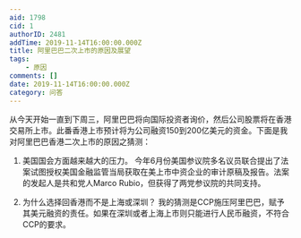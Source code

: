 ```yaml
---
aid: 1798
cid: 1
authorID: 2481
addTime: 2019-11-14T16:00:00.000Z
title: 阿里巴巴二次上市的原因及展望
tags:
    - 原因
comments: []
date: 2019-11-14T16:00:00.000Z
category: 问答
---
```


从今天开始一直到下周三，阿里巴巴将向国际投资者询价，然后公司股票将在香港交易所上市。此番香港上市预计将为公司融资150到200亿美元的资金。下面是我对阿里巴巴香港二次上市的原因之猜测：

1.  美国国会方面越来越大的压力。 今年6月份美国参议院多名议员联合提出了法案试图授权美国金融监管当局获取在美上市中资企业的审计原稿及报告。法案的发起人是共和党人Marco Rubio，但获得了两党参议院的共同支持。
    
2.  为什么选择回香港而不是上海或深圳？ 我的猜测是CCP施压阿里巴巴，赋予其美元融资的责任。如果在深圳或者上海上市则只能进行人民币融资，不符合CCP的要求。
